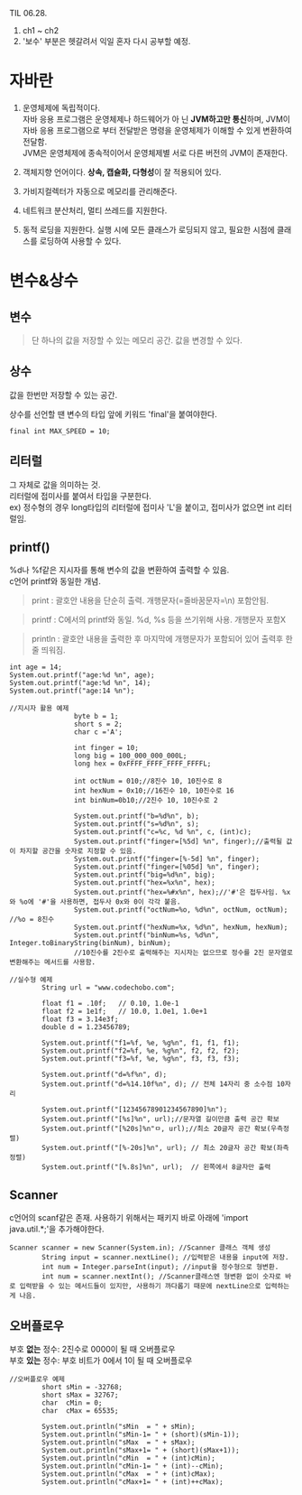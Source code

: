TIL 06.28.
1. ch1 ~ ch2
2. '보수' 부분은 헷갈려서 익일 혼자 다시 공부할 예정.

# 자바란
1. 운영체제에 독립적이다.  
자바 응용 프로그램은 운영체제나 하드웨어가 아 닌 **JVM하고만 통신**하며, JVM이 자바 응용 프로그램으로 부터 전달받은 명령을 운영체제가 이해할 수 있게 변환하여 전달함.  
JVM은 운영체제에 종속적이어서 운영체제별 서로 다른 버전의 JVM이 존재한다.

2. 객체지향 언어이다.
**상속, 캡슐화, 다형성**이 잘 적용되어 있다.

3. 가비지컬렉터가 자동으로 메모리를 관리해준다.

4. 네트워크 분산처리, 멀티 쓰레드를 지원한다.

5. 동적 로딩을 지원한다.
실행 시에 모든 클래스가 로딩되지 않고, 필요한 시점에 클래스를 로딩하여 사용할 수 있다.

# 변수&상수
## 변수
> 단 하나의 값을 저장할 수 있는 메모리 공간. 값을 변경할 수 있다.

## 상수
값을 한번만 저장할 수 있는 공간.  

상수를 선언할 땐 변수의 타입 앞에 키워드 'final'을 붙여야한다.

`final int MAX_SPEED = 10;`

## 리터럴
그 자체로 값을 의미하는 것.  
리터럴에 접미사를 붙여서 타입을 구분한다.  
ex) 정수형의 경우 long타입의 리터럴에 접미사 'L'을 붙이고, 접미사가 없으면 int 리터럴임.  


## printf()
%d나 %f같은 지시자를 통해 변수의 값을 변환하여 출력할 수 있음.  
c언어 printf와 동일한 개념.
>print : 괄호안 내용을 단순히 출력. 개행문자(=줄바꿈문자=\n) 포함안됨.

>printf : C에서의 printf와 동일. %d, %s 등을 쓰기위해 사용. 개행문자 포함X

>println : 괄호안 내용을 출력한 후 마지막에 개행문자가 포함되어 있어 출력후 한 줄 띄워짐.

```
int age = 14;
System.out.printf("age:%d %n", age);
System.out.printf("age:%d %n", 14);
System.out.printf("age:14 %n");
```

```
//지시자 활용 예제
                byte b = 1;
                short s = 2;
                char c ='A';
               
                int finger = 10;
                long big = 100_000_000_000L;
                long hex = 0xFFFF_FFFF_FFFF_FFFFL;
               
                int octNum = 010;//8진수 10, 10진수로 8
                int hexNum = 0x10;//16진수 10, 10진수로 16
                int binNum=0b10;//2진수 10, 10진수로 2
               
                System.out.printf("b=%d%n", b);
                System.out.printf("s=%d%n", s);
                System.out.printf("c=%c, %d %n", c, (int)c);
                System.out.printf("finger=[%5d] %n", finger);//출력될 값이 차지할 공간을 숫자로 지정할 수 있음.
                System.out.printf("finger=[%-5d] %n", finger);
                System.out.printf("finger=[%05d] %n", finger);
                System.out.printf("big=%d%n", big);
                System.out.printf("hex=%x%n", hex);
                System.out.printf("hex=%#x%n", hex);//'#'은 접두사임. %x와 %o에 '#'을 사용하면, 접두사 0x와 0이 각각 붙음.
                System.out.printf("octNum=%o, %d%n", octNum, octNum); //%o = 8진수
                System.out.printf("hexNum=%x, %d%n", hexNum, hexNum);
                System.out.printf("binNum=%s, %d%n", Integer.toBinaryString(binNum), binNum);
                //10진수를 2진수로 출력해주는 지시자는 없으므로 정수를 2진 문자열로 변환해주는 메서드를 사용함.
```
```
//실수형 예제
        String url = "www.codechobo.com";

        float f1 = .10f;   // 0.10, 1.0e-1
        float f2 = 1e1f;   // 10.0, 1.0e1, 1.0e+1
        float f3 = 3.14e3f;
        double d = 1.23456789;

        System.out.printf("f1=%f, %e, %g%n", f1, f1, f1);
        System.out.printf("f2=%f, %e, %g%n", f2, f2, f2);
        System.out.printf("f3=%f, %e, %g%n", f3, f3, f3);

        System.out.printf("d=%f%n", d);
        System.out.printf("d=%14.10f%n", d); // 전체 14자리 중 소수점 10자리

        System.out.printf("[12345678901234567890]%n");
        System.out.printf("[%s]%n", url);//문자열 길이만큼 출력 공간 확보
        System.out.printf("[%20s]%n"ㅁ, url);//최소 20글자 공간 확보(우측정렬)
        System.out.printf("[%-20s]%n", url); // 최소 20글자 공간 확보(좌측정렬)
        System.out.printf("[%.8s]%n", url);  // 왼쪽에서 8글자만 출력
```

## Scanner
c언어의 scanf같은 존재.
사용하기 위해서는 패키지 바로 아래에
'import java.util.*;'을 추가해야한다.

```
Scanner scanner = new Scanner(System.in); //Scanner 클래스 객체 생성
        String input = scanner.nextLine(); //입력받은 내용을 input에 저장.
        int num = Integer.parseInt(input); //input을 정수형으로 형변환.
        int num = scanner.nextInt(); //Scanner클래스엔 형변환 없이 숫자로 바로 입력받을 수 있는 메서드들이 있지만, 사용하기 까다롭기 때문에 nextLine으로 입력하는 게 나음.   
```

## 오버플로우
부호 **없는** 정수: 2진수로 0000이 될 때 오버플로우  
부호 **있는** 정수: 부호 비트가 0에서 1이 될 때 오버플로우

```
//오버플로우 예제
		short sMin = -32768;
		short sMax = 32767;
		char  cMin = 0;
		char  cMax = 65535;

		System.out.println("sMin  = " + sMin);
		System.out.println("sMin-1= " + (short)(sMin-1));
		System.out.println("sMax  = " + sMax);
		System.out.println("sMax+1= " + (short)(sMax+1));
		System.out.println("cMin  = " + (int)cMin);
		System.out.println("cMin-1= " + (int)--cMin);
		System.out.println("cMax  = " + (int)cMax);
		System.out.println("cMax+1= " + (int)++cMax);
```